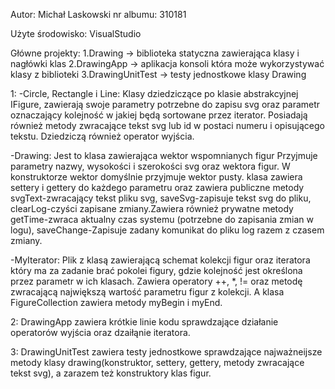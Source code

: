 Autor: Michał Laskowski nr albumu: 310181

Użyte środowisko: VisualStudio

Główne projekty:
1.Drawing -> biblioteka statyczna zawierająca klasy i nagłówki klas
2.DrawingApp -> aplikacja konsoli która może wykorzystywać klasy z biblioteki
3.DrawingUnitTest -> testy jednostkowe klasy Drawing

1:
-Circle, Rectangle i Line:
    Klasy dziedziczące po klasie abstrakcyjnej IFigure, zawierają swoje parametry potrzebne do  zapisu svg oraz parametr oznaczający kolejność w jakiej będą sortowane przez iterator. Posiadają również metody zwracające tekst svg lub id w postaci numeru i opisującego tekstu. Dziedziczą również operator wyjścia.

-Drawing:
    Jest to klasa zawierająca wektor wspomnianych figur Przyjmuje parametry nazwy, wysokości i szerokości svg oraz wektora figur. W konstruktorze wektor domyślnie przyjmuje wektor pusty. klasa zawiera settery i gettery do każdego parametru oraz zawiera publiczne metody svgText-zwracający tekst pliku svg, saveSvg-zapisuje tekst svg do pliku, clearLog-czyści zapisane zmiany.Zawiera również prywatne metody getTime-zwraca aktualny czas systemu (potrzebne do zapisania zmian w logu), saveChange-Zapisuje zadany komunikat do pliku log razem z czasem zmiany.

-MyIterator:
    Plik z klasą zawierającą schemat kolekcji figur oraz iteratora który ma za zadanie brać pokolei figury, gdzie kolejność jest określona przez parametr w ich klasach. Zawiera operatory ++, *, != oraz metodę zwracającą największą wartość parametru figur z kolekcji. A klasa FigureCollection zawiera metody myBegin i myEnd.

2:
DrawingApp zawiera krótkie linie kodu sprawdzające działanie operatorów wyjścia oraz dzaiłąnie iteratora.

3:
DrawingUnitTest zawiera testy jednostkowe sprawdzające najważneijsze metody klasy drawing(konstruktor, settery, gettery, metody zwracające tekst svg), a zarazem też konstruktory klas figur.
